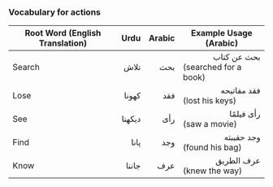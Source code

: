 ### Vocabulary for actions 

| Root Word (English Translation) | <div align="right">Urdu</div>            | <div align="right">Arabic</div>    | Example Usage (Arabic)                                     |
|---------------------------------|------------------------------------------|------------------------------------|------------------------------------------------------------|
| Search                          | <div align="right">تلاش</div>            | <div align="right">بحث</div>       | <div align="right">بحث عن كتاب</div> (searched for a book) |
| Lose                            | <div align="right">کھونا</div>           | <div align="right">فقد</div>       | <div align="right">فقد مفاتيحه</div> (lost his keys)       |
| See                             | <div align="right">دیکھنا</div>          | <div align="right">رأى</div>       | <div align="right">رأى فيلمًا</div> (saw a movie)          |
| Find                            | <div align="right">پانا</div>            | <div align="right">وجد</div>       | <div align="right">وجد حقيبته</div> (found his bag)        |
| Know                            | <div align="right">جاننا</div>           | <div align="right">عرف</div>       | <div align="right">عرف الطريق</div> (knew the way)         |
